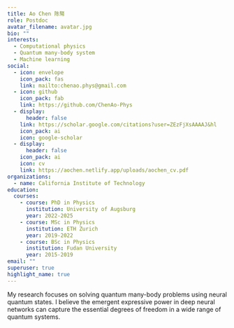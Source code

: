 ```yaml
---
title: Ao Chen 陈骜
role: Postdoc
avatar_filename: avatar.jpg
bio: ""
interests:
  - Computational physics
  - Quantum many-body system
  - Machine learning
social:
  - icon: envelope
    icon_pack: fas
    link: mailto:chenao.phys@gmail.com
  - icon: github
    icon_pack: fab
    link: https://github.com/ChenAo-Phys
  - display:
      header: false
    link: https://scholar.google.com/citations?user=ZEzFjXsAAAAJ&hl
    icon_pack: ai
    icon: google-scholar
  - display:
      header: false
    icon_pack: ai
    icon: cv
    link: https://aochen.netlify.app/uploads/aochen_cv.pdf
organizations:
  - name: California Institute of Technology
education:
  courses:
    - course: PhD in Physics
      institution: University of Augsburg
      year: 2022-2025
    - course: MSc in Physics
      institution: ETH Zurich
      year: 2019-2022
    - course: BSc in Physics
      institution: Fudan University
      year: 2015-2019
email: ""
superuser: true
highlight_name: true
---
```

My research focuses on solving quantum many-body problems using neural quantum states. I believe the emergent expressive power in deep neural networks can capture the essential degrees of freedom in a wide range of quantum systems.